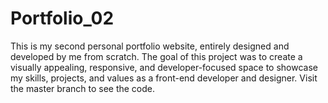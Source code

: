 # Portfolio_02
This is my second personal portfolio website, entirely designed and developed by me from scratch. The goal of this project was to create a visually appealing, responsive, and developer-focused space to showcase my skills, projects, and values as a front-end developer and designer.
Visit the master branch to see the code.

